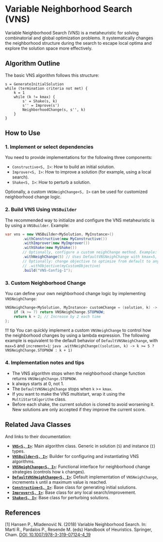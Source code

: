 # Variable Neighborhood Search (VNS)

Variable Neighborhood Search (VNS) is a metaheuristic for solving combinatorial and global optimization problems. It
systematically changes the neighborhood structure during the search to escape local optima and explore the solution
space more effectively.

## Algorithm Outline

The basic VNS algorithm follows this structure:

```
s = GenerateInitialSolution
while (termination criteria not met) {
    k = 1
    while (k != kmax) {
        s' = Shake(s, k)
        s'' = Improve(s')
        NeighborhoodChange(s, s'', k)
    }
}
```

## How to Use

### 1. Implement or select dependencies

You need to provide implementations for the following three components:

- `Constructive<S, I>`: How to build an initial solution.
- `Improver<S, I>`: How to improve a solution (for example, using a local search).
- `Shake<S, I>`: How to perturb a solution.

Optionally, a custom `VNSNeighChange<S, I>` can be used for customized neighborhood change logic.

### 2. Build VNS Using `VNSBuilder`

The recommended way to initialize and configure the VNS metaheuristic is by using a `VNSBuilder`. Example:
 
```java
var vns = new VNSBuilder<MySolution, MyInstance>()
        .withConstructive(new MyConstructive())
        .withImprover(new MyImprover())
        .withShake(new MyShake())
        // Optionally, configure a custom neighChange method. Example: .withNeighChange(new DefaultVNSNeighChange<>(5, 1))
        .withNeighChange(5) // Uses DefaultVNSNeighChange with kmax=5, increment=1
        // Optionally: change objective to optimize from default to any other
        // .withObjective(myCustomObjective)
        .build("VNS-Config-1");
```


### 3. Custom Neighborhood Change

You can define your own neighborhood change logic by implementing `VNSNeighChange`:

```java
VNSNeighChange<MySolution, MyInstance> customChange = (solution, k) -> {
    if (k >= 7) return VNSNeighChange.STOPNOW;
    return k + 2; // Increase by 2 each time
};
```

!!! tip
    You can quickly implement a custom `VNSNeighChange` to control how the neighborhood changes by using a lambda expression.
    The following example is equivalent to the default behavior of `DefaultVNSNeighChange`, with `max=5` and `increment=1`:
    ```java
    .withNeighChange((solution, k) -> k >= 5 ? VNSNeighChange.STOPNOW : k + 1)
    ```

### 4. Implementation notes and tips

- The VNS algorithm stops when the neighborhood change function returns `VNSNeighChange.STOPNOW`.
- k always starts at 0, not 1.
- The `DefaultVNSNeighChange` stops when `k` >= `kmax`.
- If you want to make the VNS multistart, wrap it using the `MultiStartAlgorithm` class.
- Before each shake, the current solution is cloned to avoid worsening it. New solutions are only accepted if they improve the current score.


## Related Java Classes

And links to their documentation:

- **[`VNS<S, I>`](../../../apidocs/es/urjc/etsii/grafo/algorithms/vns/VNS.html)**: Main algorithm class. Generic in solution (`S`) and instance (`I`) types.
- **[`VNSBuilder<S, I>`](../../../apidocs/es/urjc/etsii/grafo/algorithms/vns/VNSBuilder.html)**: Builder for configuring and instantiating VNS algorithms.
- **[`VNSNeighChange<S, I>`](../../../apidocs/es/urjc/etsii/grafo/algorithms/vns/VNSNeighChange.html)**: Functional interface for neighborhood change strategies (controls how `k` changes).
- **[`DefaultVNSNeighChange<S, I>`](../../../apidocs/es/urjc/etsii/grafo/algorithms/vns/DefaultVNSNeighChange.html)**: Default implementation of `VNSNeighChange`, increments `k` until a maximum value is reached.
- **[`Constructive<S, I>`](../../../apidocs/es/urjc/etsii/grafo/create/Constructive.html)**: Base class for generating initial solutions.
- **[`Improver<S, I>`](../../../apidocs/es/urjc/etsii/grafo/improve/Improver.html)**: Base class for any local search/improvement.
- **[`Shake<S, I>`](../../../apidocs/es/urjc/etsii/grafo/shake/Shake.html)**: Base class for perturbing solutions.


## References

[1] Hansen P., Mladenović N. (2018) Variable Neighborhood Search. In: Martí R., Pardalos P., Resende M. (eds) Handbook of
Heuristics. Springer, Cham. [DOI: 10.1007/978-3-319-07124-4_19](https://doi.org/10.1007/978-3-319-07124-4_19)